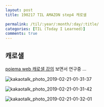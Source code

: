 ```yaml
---
layout: post
title: 190217 TIL AMAZON step4 캐로샐

permalink: /til/:year/:month/:day/:title/
categories: [TIL (Today I Learned)]
comments: true
---
```


## **캐로샐**

[poiema web 캐로샐 강의](https://poiemaweb.com/js-carousel-slider-ui) 보면서 연구중 ... 


![kakaotalk_photo_2019-02-21-01-31-37](https://user-images.githubusercontent.com/40848630/53107610-b1fce780-3578-11e9-97a0-3a20f53bb2e9.jpeg)


![kakaotalk_photo_2019-02-21-01-31-42](https://user-images.githubusercontent.com/40848630/53107607-af9a8d80-3578-11e9-9df8-5a4fd1868986.jpeg)



![kakaotalk_photo_2019-02-21-01-32-01](https://user-images.githubusercontent.com/40848630/53107575-9b569080-3578-11e9-945f-576240e485fd.jpeg)

